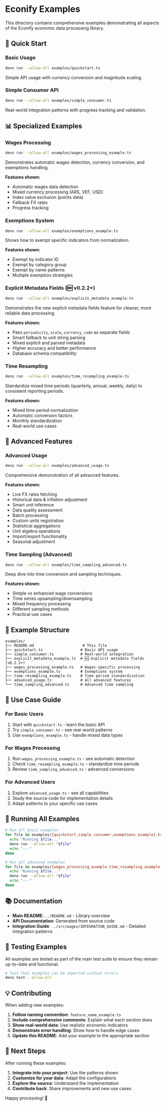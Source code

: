 # Econify Examples

This directory contains comprehensive examples demonstrating all aspects of the
Econify economic data processing library.

## 🚀 Quick Start

### Basic Usage

```bash
deno run --allow-all examples/quickstart.ts
```

Simple API usage with currency conversion and magnitude scaling.

### Simple Consumer API

```bash
deno run --allow-all examples/simple_consumer.ts
```

Real-world integration patterns with progress tracking and validation.

## 📊 Specialized Examples

### Wages Processing

```bash
deno run --allow-all examples/wages_processing_example.ts
```

Demonstrates automatic wages detection, currency conversion, and exemptions
handling.

**Features shown:**

- Automatic wages data detection
- Mixed currency processing (ARS, VEF, USD)
- Index value exclusion (points data)
- Fallback FX rates
- Progress tracking

### Exemptions System

```bash
deno run --allow-all examples/exemptions_example.ts
```

Shows how to exempt specific indicators from normalization.

**Features shown:**

- Exempt by indicator ID
- Exempt by category group
- Exempt by name patterns
- Multiple exemption strategies

### Explicit Metadata Fields (🆕 v0.2.2+)

```bash
deno run --allow-all examples/explicit_metadata_example.ts
```

Demonstrates the new explicit metadata fields feature for cleaner, more reliable
data processing.

**Features shown:**

- Pass `periodicity`, `scale`, `currency_code` as separate fields
- Smart fallback to unit string parsing
- Mixed explicit and parsed metadata
- Higher accuracy and better performance
- Database schema compatibility

### Time Resampling

```bash
deno run --allow-all examples/time_resampling_example.ts
```

Standardize mixed time periods (quarterly, annual, weekly, daily) to consistent
reporting periods.

**Features shown:**

- Mixed time period normalization
- Automatic conversion factors
- Monthly standardization
- Real-world use cases

## 🔧 Advanced Features

### Advanced Usage

```bash
deno run --allow-all examples/advanced_usage.ts
```

Comprehensive demonstration of all advanced features.

**Features shown:**

- Live FX rates fetching
- Historical data & inflation adjustment
- Smart unit inference
- Data quality assessment
- Batch processing
- Custom units registration
- Statistical aggregations
- Unit algebra operations
- Import/export functionality
- Seasonal adjustment

### Time Sampling (Advanced)

```bash
deno run --allow-all examples/time_sampling_advanced.ts
```

Deep dive into time conversion and sampling techniques.

**Features shown:**

- Simple vs enhanced wage conversions
- Time series upsampling/downsampling
- Mixed frequency processing
- Different sampling methods
- Practical use cases

## 📁 Example Structure

```
examples/
├── README.md                      # This file
├── quickstart.ts                 # Basic API usage
├── simple_consumer.ts            # Real-world integration
├── explicit_metadata_example.ts  # 🆕 Explicit metadata fields (v0.2.2+)
├── wages_processing_example.ts   # Wages-specific processing
├── exemptions_example.ts         # Exemptions system
├── time_resampling_example.ts    # Time period standardization
├── advanced_usage.ts             # All advanced features
└── time_sampling_advanced.ts     # Advanced time sampling
```

## 🎯 Use Case Guide

### For Basic Users

1. Start with `quickstart.ts` - learn the basic API
2. Try `simple_consumer.ts` - see real-world patterns
3. Use `exemptions_example.ts` - handle mixed data types

### For Wages Processing

1. Run `wages_processing_example.ts` - see automatic detection
2. Check `time_resampling_example.ts` - standardize time periods
3. Review `time_sampling_advanced.ts` - advanced conversions

### For Advanced Users

1. Explore `advanced_usage.ts` - see all capabilities
2. Study the source code for implementation details
3. Adapt patterns to your specific use cases

## 🔄 Running All Examples

```bash
# Run all basic examples
for file in examples/{quickstart,simple_consumer,exemptions_example}.ts; do
  echo "Running $file..."
  deno run --allow-all "$file"
  echo "---"
done

# Run all advanced examples
for file in examples/{wages_processing_example,time_resampling_example,advanced_usage,time_sampling_advanced}.ts; do
  echo "Running $file..."
  deno run --allow-all "$file"
  echo "---"
done
```

## 📚 Documentation

- **Main README**: `../README.md` - Library overview
- **API Documentation**: Generated from source code
- **Integration Guide**: `../src/wages/INTEGRATION_GUIDE.md` - Detailed
  integration patterns

## 🧪 Testing Examples

All examples are tested as part of the main test suite to ensure they remain
up-to-date and functional.

```bash
# Test that examples can be imported without errors
deno test --allow-all
```

## 💡 Contributing

When adding new examples:

1. **Follow naming convention**: `feature_name_example.ts`
2. **Include comprehensive comments**: Explain what each section does
3. **Show real-world data**: Use realistic economic indicators
4. **Demonstrate error handling**: Show how to handle edge cases
5. **Update this README**: Add your example to the appropriate section

## 🎉 Next Steps

After running these examples:

1. **Integrate into your project**: Use the patterns shown
2. **Customize for your data**: Adapt the configurations
3. **Explore the source**: Understand the implementation
4. **Contribute back**: Share improvements and new use cases

Happy processing! 🚀
